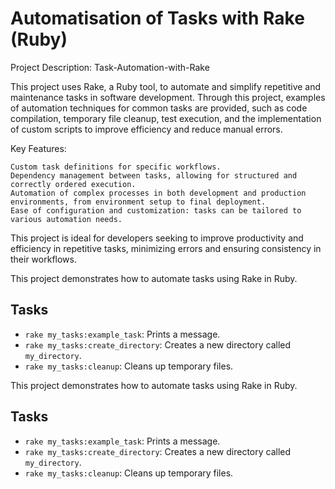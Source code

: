 
# Automatisation of Tasks with Rake (Ruby)

Project Description: Task-Automation-with-Rake

This project uses Rake, a Ruby tool, to automate and simplify repetitive and maintenance tasks in software development. Through this project, examples of automation techniques for common tasks are provided, such as code compilation, temporary file cleanup, test execution, and the implementation of custom scripts to improve efficiency and reduce manual errors.

Key Features:

    Custom task definitions for specific workflows.
    Dependency management between tasks, allowing for structured and correctly ordered execution.
    Automation of complex processes in both development and production environments, from environment setup to final deployment.
    Ease of configuration and customization: tasks can be tailored to various automation needs.

This project is ideal for developers seeking to improve productivity and efficiency in repetitive tasks, minimizing errors and ensuring consistency in their workflows.

This project demonstrates how to automate tasks using Rake in Ruby.

## Tasks

- `rake my_tasks:example_task`: Prints a message.
- `rake my_tasks:create_directory`: Creates a new directory called `my_directory`.
- `rake my_tasks:cleanup`: Cleans up temporary files.

This project demonstrates how to automate tasks using Rake in Ruby.

## Tasks

- `rake my_tasks:example_task`: Prints a message.
- `rake my_tasks:create_directory`: Creates a new directory called `my_directory`.
- `rake my_tasks:cleanup`: Cleans up temporary files.

